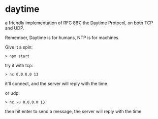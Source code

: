 # daytime

a friendly implementation of RFC 867, the Daytime Protocol, on both TCP and UDP.

Remember, Daytime is for humans, NTP is for machines.

Give it a spin:
```
> npm start
```

try it with tcp:
```
> nc 0.0.0.0 13
```
it'll connect, and the server will reply with the time

or udp:
```
> nc -u 0.0.0.0 13
```
then hit enter to send a message, the server will reply with the time
